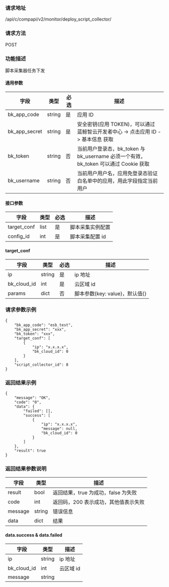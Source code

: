 
### 请求地址

/api/c/compapi/v2/monitor/deploy_script_collector/



### 请求方法

POST


### 功能描述

脚本采集器任务下发


#### 通用参数

| 字段 | 类型 | 必选 |  描述 |
|-----------|------------|--------|------------|
| bk_app_code  |  string    | 是 | 应用 ID     |
| bk_app_secret|  string    | 是 | 安全密钥(应用 TOKEN)，可以通过 蓝鲸智云开发者中心 -&gt; 点击应用 ID -&gt; 基本信息 获取 |
| bk_token     |  string    | 否 | 当前用户登录态，bk_token 与 bk_username 必须一个有效，bk_token 可以通过 Cookie 获取 |
| bk_username  |  string    | 否 | 当前用户用户名，应用免登录态验证白名单中的应用，用此字段指定当前用户 |

#### 接口参数

| 字段        | 类型 | 必选 | 描述                         |
| ----------- | ---- | ---- | ---------------------------- |
| target_conf | list | 是   | 脚本采集实例配置 |
| config_id   | int  | 是   | 脚本采集配置 id                       |

#### target_conf

| 字段        | 类型   | 必选 | 描述                                          |
| ----------- | ------ | ---- | --------------------------------------------- |
| ip          | string | 是   | ip 地址                                        |
| bk_cloud_id | int    | 是   | 云区域 id                                      |
| params      | dict   | 否   | 脚本参数{key: value}，默认值{} |


### 请求参数示例

```
{
    "bk_app_code": "esb_test",
    "bk_app_secret": "xxx",
    "bk_token": "xxx",
    "target_conf": [
        {
            "ip": "x.x.x.x",
            "bk_cloud_id": 0
        }
    ],
    "script_collector_id": 8
}
```

### 返回结果示例

```
{
    "message": "OK",
    "code": "0",
    "data": {
        "failed": [],
        "success": [
            {
                "ip": "x.x.x.x",
                "message": null,
                "bk_cloud_id": 0
            }
        ]
    },
    "result": true
}
```


### 返回结果参数说明

| 字段    | 类型   | 描述                                |
| ------- | ------ | ----------------------------------- |
| result  | bool   | 返回结果，true 为成功，false 为失败   |
| code    | int    | 返回码，200 表示成功，其他值表示失败 |
| message | string | 错误信息                            |
| data    | dict   | 结果                                |

#### data.success & data.failed

| 字段        | 类型   | 描述         |
| ----------- | ------ | ------------ |
| ip          | string | ip 地址       |
| bk_cloud_id | int    | 云区域 id     |
| message     | string